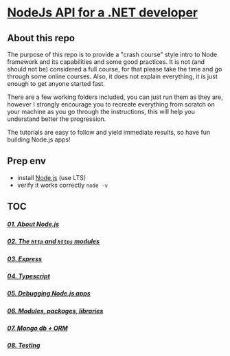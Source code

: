 # [NodeJs API for a .NET developer](https://code.waters.com/bitbucket/users/rovian/repos/nodejs-api-for-a-.net-developer)



## About this repo

The purpose of this repo is to provide a "crash course" style intro to Node framework and its capabilities and some good practices.
It is not (and should not be) considered a full course, for that please take the time and go through some online courses. Also, it does not explain everything, it is just enough to get anyone started fast.

There are a few working folders included, you can just run them as they are, however I strongly encourage you to recreate everything from scratch on your machine as you go through the instructions, this will help you understand better the progression.

The tutorials are easy to follow and yield immediate results, so have fun building Node.js apps!



## Prep env

- install [Node.js](https://nodejs.org/en/) (use LTS)
- verify it works correctly `node -v`



## TOC

##### [01. About Node.js](https://code.waters.com/bitbucket/users/rovian/repos/nodejs-api-for-a-.net-developer/browse/docs/01-about.md)

##### [02. The `http` and `https` modules](https://code.waters.com/bitbucket/users/rovian/repos/nodejs-api-for-a-.net-developer/browse/docs/02-http.md)

##### [03. Express](https://code.waters.com/bitbucket/users/rovian/repos/nodejs-api-for-a-.net-developer/browse/docs/03-express.md)

##### [04. Typescript](https://code.waters.com/bitbucket/users/rovian/repos/nodejs-api-for-a-.net-developer/browse/docs/04-typescript.md)

##### [05. Debugging Node.js apps](https://code.waters.com/bitbucket/users/rovian/repos/nodejs-api-for-a-.net-developer/browse/docs/05-debugging.md)

##### [06. Modules, packages, libraries](https://code.waters.com/bitbucket/users/rovian/repos/nodejs-api-for-a-.net-developer/browse/docs/06-modules-packages-libraries.md)

##### [07. Mongo db + ORM](https://code.waters.com/bitbucket/users/rovian/repos/nodejs-api-for-a-.net-developer/browse/docs/07-mongodb-orm.md)

##### [08. Testing](https://code.waters.com/bitbucket/users/rovian/repos/nodejs-api-for-a-.net-developer/browse/docs/08-testing.md)
